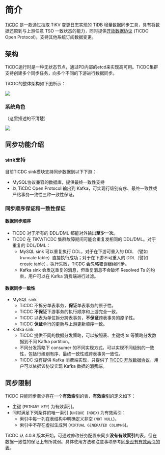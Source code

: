 # 简介

[TiCDC](https://github.com/pingcap/ticdc) 是一款通过拉取 TiKV 变更日志实现的 TiDB 增量数据同步工具，具有将数据还原到与上游任意 TSO 一致状态的能力，同时提供[开放数据协议](https://docs.pingcap.com/zh/tidb/stable/ticdc-open-protocol) (TiCDC Open Protocol)，支持其他系统订阅数据变更。

## 架构

TiCDC运行时是一种无状态节点，通过PD内部的etcd来实现高可用。TiCDC集群支持创建多个同步任务，向多个不同的下游进行数据同步。

TiCDC的整体架构如下图所示：

![](https://tva1.sinaimg.cn/large/008i3skNly1gqy53x420lj31xd0u07ek.jpg)

### 系统角色

（这里描述的不清楚）

![](https://tva1.sinaimg.cn/large/008i3skNly1gqy54rr2h4j30k307jtaa.jpg)

## 同步功能介绍

### sink支持

目前TiCDC sink模块支持同步数据到以下下游：

- MySQL协议兼容的数据库，提供最终一致性支持
- 以 TiCDC Open Protocol 输出到 Kafka，可实现行级别有序、最终一致性或严格事务一致性三种一致性保证。

### 同步顺序保证和一致性保证

#### 数据同步顺序

- TiCDC 对于所有的 DDL/DML 都能对外输出**至少一次**。
- TiCDC 在 TiKV/TiCDC 集群故障期间可能会重复发相同的 DDL/DML。对于重复的 DDL/DML：
  - MySQL sink 可以重复执行 DDL，对于在下游可重入的 DDL （譬如 truncate table）直接执行成功；对于在下游不可重入的 DDL（譬如 create table），执行失败，TiCDC 会忽略错误继续同步。
  - Kafka sink 会发送重复的消息，但重复消息不会破坏 Resolved Ts 的约束，用户可以在 Kafka 消费端进行过滤。

#### 数据同步一致性

- MySQL sink
  - TiCDC 不拆分单表事务，**保证**单表事务的原子性。
  - TiCDC **不保证**下游事务的执行顺序和上游完全一致。
  - TiCDC 以表为单位拆分跨表事务，**不保证**跨表事务的原子性。
  - TiCDC **保证**单行的更新与上游更新顺序一致。
- Kafka sink
  - TiCDC 提供不同的数据分发策略，可以按照表、主键或 ts 等策略分发数据到不同 Kafka partition。
  - 不同分发策略下 consumer 的不同实现方式，可以实现不同级别的一致性，包括行级别有序、最终一致性或跨表事务一致性。
  - TiCDC 没有提供 Kafka 消费端实现，只提供了 [TiCDC 开放数据协议](https://docs.pingcap.com/zh/tidb/stable/ticdc-open-protocol)，用户可以依据该协议实现 Kafka 数据的消费端。

## 同步限制

TiCDC 只能同步至少存在一个**有效索引**的表，**有效索引**的定义如下：

- 主键 (`PRIMARY KEY`) 为有效索引。
- 同时满足下列条件的唯一索引  (`UNIQUE INDEX`) 为有效索引：
  - 索引中每一列在表结构中明确定义非空 (`NOT NULL`)。
  - 索引中不存在虚拟生成列 (`VIRTUAL GENERATED COLUMNS`)。

TiCDC 从 4.0.8 版本开始，可通过修改任务配置来同步**没有有效索引**的表，但在数据一致性的保证上有所减弱。具体使用方法和注意事项参考[同步没有有效索引的表](https://docs.pingcap.com/zh/tidb/stable/manage-ticdc#同步没有有效索引的表)。

